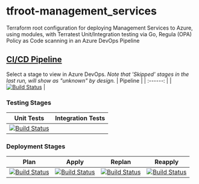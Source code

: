 # tfroot-management_services
Terraform root configuration for deploying Management Services to Azure, using modules, with Terratest Unit/Integration testing via Go, Regula (OPA) Policy as Code scanning in an Azure DevOps Pipeline
## [CI/CD Pipeline](https://dev.azure.com/wesleytrust/Terraform/_build?definitionId=66)
Select a stage to view in Azure DevOps. *Note that 'Skipped' stages in the last run, will show as "unknown" by design.*
| Pipeline |
| :------: |
|     [![Build Status](https://dev.azure.com/wesleytrust/Terraform/_apis/build/status/ManagementServices/ENV-P%3B%20tfroot-management_services?repoName=wesley-trust%2Ftfroot-management_services&branchName=main)](https://dev.azure.com/wesleytrust/Terraform/_build/latest?definitionId=66&repoName=wesley-trust%2Ftfroot-management_services&branchName=main)     |
### Testing Stages
| Unit Tests | Integration Tests |
| :--------: | :---------------: |
|     [![Build Status](https://dev.azure.com/wesleytrust/Terraform/_apis/build/status/ManagementServices/ENV-P%3B%20tfroot-management_services?repoName=wesley-trust%2Ftfroot-management_services&branchName=main&stageName=Unit)](https://dev.azure.com/wesleytrust/Terraform/_build/latest?definitionId=66&repoName=wesley-trust%2Ftfroot-management_services&branchName=main)       |                   |
### Deployment Stages
| Plan  | Apply | Replan | Reapply |
| :---: | :---: | :----: | :-----: |
|   [![Build Status](https://dev.azure.com/wesleytrust/Terraform/_apis/build/status/ManagementServices/ENV-P%3B%20tfroot-management_services?repoName=wesley-trust%2Ftfroot-management_services&branchName=main&stageName=Plan)](https://dev.azure.com/wesleytrust/Terraform/_build/latest?definitionId=66&repoName=wesley-trust%2Ftfroot-management_services&branchName=main)    |[![Build Status](https://dev.azure.com/wesleytrust/Terraform/_apis/build/status/ManagementServices/ENV-P%3B%20tfroot-management_services?repoName=wesley-trust%2Ftfroot-management_services&branchName=main&stageName=Apply)](https://dev.azure.com/wesleytrust/Terraform/_build/latest?definitionId=66&repoName=wesley-trust%2Ftfroot-management_services&branchName=main)|     [![Build Status](https://dev.azure.com/wesleytrust/Terraform/_apis/build/status/ManagementServices/ENV-P%3B%20tfroot-management_services?repoName=wesley-trust%2Ftfroot-management_services&branchName=main&stageName=RePlan)](https://dev.azure.com/wesleytrust/Terraform/_build/latest?definitionId=66&repoName=wesley-trust%2Ftfroot-management_services&branchName=main)   |   [![Build Status](https://dev.azure.com/wesleytrust/Terraform/_apis/build/status/ManagementServices/ENV-P%3B%20tfroot-management_services?repoName=wesley-trust%2Ftfroot-management_services&branchName=main&stageName=ReApply)](https://dev.azure.com/wesleytrust/Terraform/_build/latest?definitionId=66&repoName=wesley-trust%2Ftfroot-management_services&branchName=main)      |